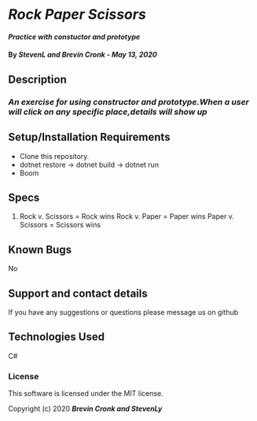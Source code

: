  # _Rock Paper Scissors_

#### _Practice with constuctor and prototype_

#### By _StevenL and Brevin Cronk - May 13, 2020_

## Description

### _An exercise for using constructor and prototype.When a user will click on any specific place,details will show up_

## Setup/Installation Requirements

* Clone this repository.
* dotnet restore -> dotnet build -> dotnet run
* Boom



## Specs
1.  Rock v. Scissors = Rock wins
    Rock v. Paper = Paper wins
    Paper v. Scissors = Scissors wins


## Known Bugs

No

## Support and contact details

If you have any suggestions or questions please  message us on github

## Technologies Used

C#


### License

This software is licensed under the MIT license.

Copyright (c) 2020 **_Brevin Cronk and StevenLy_**
